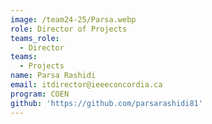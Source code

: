 ```yaml
---
image: /team24-25/Parsa.webp
role: Director of Projects
teams_role:
  - Director
teams:
  - Projects
name: Parsa Rashidi
email: itdirector@ieeeconcordia.ca
program: COEN
github: 'https://github.com/parsarashidi81'
---
```


